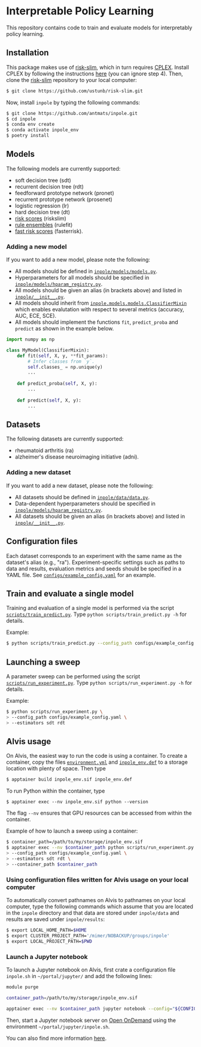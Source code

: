 # Interpretable Policy Learning

This repository contains code to train and evaluate models for interpretably policy learning.

## Installation

This package makes use of [risk-slim](https://github.com/ustunb/risk-slim), which in turn requires [CPLEX](https://www.ibm.com/products/ilog-cplex-optimization-studio). Install CPLEX by following the instructions [here](https://github.com/ustunb/risk-slim/blob/master/docs/cplex_instructions.md) (you can ignore step 4). Then, clone the [risk-slim](https://github.com/ustunb/risk-slim) repository to your local computer:
```bash
$ git clone https://github.com/ustunb/risk-slim.git
```

Now, install `inpole` by typing the following commands:
```bash
$ git clone https://github.com/antmats/inpole.git
$ cd inpole
$ conda env create
$ conda activate inpole_env
$ poetry install
```

## Models

The following models are currently supported:
- soft decision tree (sdt)
- recurrent decision tree (rdt)
- feedforward prototype network (pronet)
- recurrent prototype network (prosenet)
- logistic regression (lr)
- hard decision tree (dt)
- [risk scores](https://github.com/ustunb/risk-slim/tree/master) (riskslim)
- [rule ensembles](https://github.com/christophM/rulefit/tree/master) (rulefit)
- [fast risk scores](https://github.com/jiachangliu/FasterRisk/tree/main) (fasterrisk).

### Adding a new model

If you want to add a new model, please note the following:
- All models should be defined in [`inpole/models/models.py`](inpole/models/models.py). 
- Hyperparameters for all models should be specified in [`inpole/models/hparam_registry.py`](inpole/models/hparam_registry.py).
- All models should be given an alias (in brackets above) and listed in [`inpole/__init__.py`](inpole/__init__.py).
- All models should inherit from [`inpole.models.models.ClassifierMixin`](https://github.com/antmats/inpole/blob/main/inpole/models/models.py#L73) which enables evalutation with respect to several metrics (accuracy, AUC, ECE, SCE).
- All models should implement the functions `fit`, `predict_proba` and `predict` as shown in the example below.

```python
import numpy as np

class MyModel(ClassifierMixin):
    def fit(self, X, y, **fit_params):
        # Infer classes from `y`.
        self.classes_ = np.unique(y)
        ...
    
    def predict_proba(self, X, y):
        ...
    
    def predict(self, X, y):
        ...
```

## Datasets

The following datasets are currently supported:
- rheumatoid arthritis (ra)
- alzheimer's disease neuroimaging initiative (adni).

### Adding a new dataset

If you want to add a new dataset, please note the following:
- All datasets should be defined in [`inpole/data/data.py`](inpole/data/data.py).
- Data-dependent hyperparameters should be specified in [`inpole/models/hparam_registry.py`](inpole/models/hparam_registry.py).
- All datasets should be given an alias (in brackets above) and listed in [`inpole/__init__.py`](inpole/__init__.py).

## Configuration files

Each dataset corresponds to an experiment with the same name as the dataset's alias (e.g., "ra"). Experiment-specific settings such as paths to data and results, evaluation metrics and seeds should be specified in a YAML file. See [`configs/example_config.yaml`](configs/example_config.yaml) for an example.

## Train and evaluate a single model

Training and evaluation of a single model is performed via the script [`scripts/train_predict.py`](scripts/train_predict.py). Type `python scripts/train_predict.py -h` for details.

Example:
```bash
$ python scripts/train_predict.py --config_path configs/example_config.yaml --estimator sdt --new_out_dir
```

## Launching a sweep

A parameter sweep can be performed using the script [`scripts/run_experiment.py`](scripts/run_experiment.py). Type `python scripts/run_experiment.py -h` for details.

Example:
```bash
$ python scripts/run_experiment.py \
> --config_path configs/example_config.yaml \
> --estimators sdt rdt
```

## Alvis usage

On Alvis, the easiest way to run the code is using a container. To create a container, copy the files [`environment.yml`](environment.yml) and [`inpole_env.def`](`inpole_env.def) to a storage location with plenty of space. Then type
```bash
$ apptainer build inpole_env.sif inpole_env.def
```
To run Python within the container, type
```
$ apptainer exec --nv inpole_env.sif python --version
```
The flag `--nv` ensures that GPU resources can be accessed from within the container.

Example of how to launch a sweep using a container:
```bash
$ container_path=/path/to/my/storage/inpole_env.sif
$ apptainer exec --nv $container_path python scripts/run_experiment.py \
> --config_path configs/example_config.yaml \
> --estimators sdt rdt \
> --container_path $container_path
```

### Using configuration files written for Alvis usage on your local computer

To automatically convert pathnames on Alvis to pathnames on your local computer, type the following commands which assume that you are located in the `inpole` directory and that data are stored under `inpole/data` and results are saved under `inpole/results`:
```bash
$ export LOCAL_HOME_PATH=$HOME
$ export CLUSTER_PROJECT_PATH='/mimer/NOBACKUP/groups/inpole'
$ export LOCAL_PROJECT_PATH=$PWD
```

### Launch a Jupyter notebook

To launch a Jupyter notebook on Alvis, first crate a configuration file `inpole.sh` in `~/portal/jupyter/` and add the following lines:
```sh
module purge

container_path=/path/to/my/storage/inpole_env.sif

apptainer exec --nv $container_path jupyter notebook --config="${CONFIG_FILE}"
```

Then, start a Jupyter notebook server on [Open OnDemand](https://portal.c3se.chalmers.se/public/root/) using the environment `~/portal/jupyter/inpole.sh`.

You can also find more information [here](https://www.c3se.chalmers.se/documentation/alvis-ondemand/#interactive-apps).
